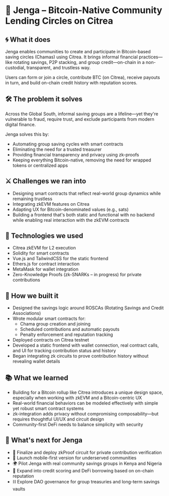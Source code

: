 # 🧱 Jenga – Bitcoin-Native Community Lending Circles on Citrea

## 🌀 What it does

Jenga enables communities to create and participate in Bitcoin-based saving circles (Chamas) using Citrea. It brings informal financial practices—like rotating savings, P2P stacking, and group credit—on-chain in a non-custodial, transparent, and trustless way.

Users can form or join a circle, contribute BTC (on Citrea), receive payouts in turn, and build on-chain credit history with reputation scores.

## 🛠️ The problem it solves

Across the Global South, informal saving groups are a lifeline—yet they're vulnerable to fraud, require trust, and exclude participants from modern digital finance.

Jenga solves this by:
- Automating group saving cycles with smart contracts
- Eliminating the need for a trusted treasurer
- Providing financial transparency and privacy using zk-proofs
- Keeping everything Bitcoin-native, removing the need for wrapped tokens or centralized apps

## ⚔️ Challenges we ran into

- Designing smart contracts that reflect real-world group dynamics while remaining trustless
- Integrating zkEVM features on Citrea
- Adapting UX for Bitcoin-denominated values (e.g., sats)
- Building a frontend that's both static and functional with no backend while enabling real interaction with the zkEVM contracts

## 🧰 Technologies we used

- Citrea zkEVM for L2 execution
- Solidity for smart contracts
- Vue.js and TailwindCSS for the static frontend
- Ethers.js for contract interaction
- MetaMask for wallet integration
- Zero-Knowledge Proofs (zk-SNARKs – in progress) for private contributions

## 🧱 How we built it

- Designed the savings logic around ROSCAs (Rotating Savings and Credit Associations)
- Wrote modular smart contracts for:
  - Chama group creation and joining
  - Scheduled contributions and automatic payouts
  - Penalty enforcement and reputation tracking
- Deployed contracts on Citrea testnet
- Developed a static frontend with wallet connection, real contract calls, and UI for tracking contribution status and history
- Began integrating zk circuits to prove contribution history without revealing wallet details

## 📚 What we learned

- Building for a Bitcoin rollup like Citrea introduces a unique design space, especially when working with zkEVM and a Bitcoin-centric UX
- Real-world financial behaviors can be modeled effectively with simple yet robust smart contract systems
- zk-integration adds privacy without compromising composability—but requires thoughtful UI/UX and circuit design
- Community-first DeFi needs to balance simplicity with security

## 🔮 What's next for Jenga

- 🧾 Finalize and deploy zkProof circuit for private contribution verification
- 📱 Launch mobile-first version for underserved communities
- 🌍 Pilot Jenga with real community savings groups in Kenya and Nigeria
- 🎯 Expand into credit scoring and DeFi borrowing based on on-chain reputation
- ⛓️ Explore DAO governance for group treasuries and long-term savings vaults
